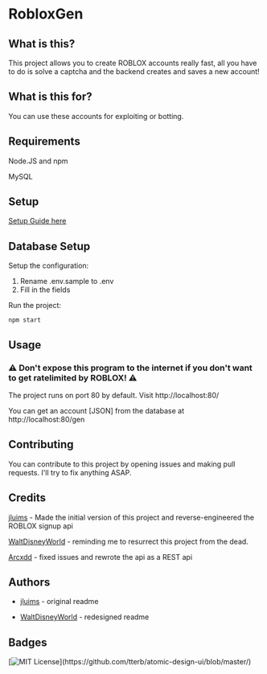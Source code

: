 # RobloxGen

## What is this?

This project allows you to create ROBLOX accounts really fast, all you have to do is solve a captcha and the backend creates and saves a new account!

## What is this for?

You can use these accounts for exploiting or botting.

## Requirements

Node.JS and npm

MySQL

## Setup
[Setup Guide here](https://github.com/jluims/RobloxGen/wiki)
## Database Setup


Setup the configuration:

1. Rename .env.sample to .env
2. Fill in the fields

Run the project:

`npm start`

## Usage

### ⚠ Don't expose this program to the internet if you don't want to get ratelimited by ROBLOX! ⚠

The project runs on port 80 by default. Visit http://localhost:80/

You can get an account [JSON] from the database at http://localhost:80/gen

## Contributing

You can contribute to this project by opening issues and making pull requests. I'll try to fix anything ASAP.

## Credits

[jluims](https://github.com/jluims/) - Made the initial version of this project and reverse-engineered the ROBLOX signup api

[WaltDisneyWorld](https://github.com/WaltDisneyWorld) - reminding me to resurrect this project from the dead.

[Arcxdd](https://github.com/Arcxdd) - fixed issues and rewrote the api as a REST api

## Authors

- [jluims](https://github.com/jluims/) - original readme

- [WaltDisneyWorld](https://github.com/WaltDisneyWorld) - redesigned readme


## Badges
[![MIT License](https://img.shields.io/apm/l/atomic-design-ui.svg?)](https://github.com/tterb/atomic-design-ui/blob/master/)

